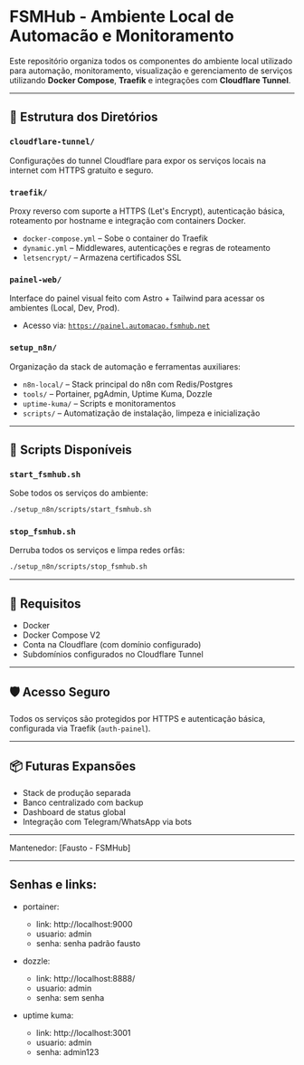 # FSMHub - Ambiente Local de Automacão e Monitoramento

Este repositório organiza todos os componentes do ambiente local utilizado para automação, monitoramento, visualização e gerenciamento de serviços utilizando **Docker Compose**, **Traefik** e integrações com **Cloudflare Tunnel**.

---

## 🔧 Estrutura dos Diretórios

### `cloudflare-tunnel/`
Configurações do tunnel Cloudflare para expor os serviços locais na internet com HTTPS gratuito e seguro.

### `traefik/`
Proxy reverso com suporte a HTTPS (Let's Encrypt), autenticação básica, roteamento por hostname e integração com containers Docker.

- `docker-compose.yml` – Sobe o container do Traefik
- `dynamic.yml` – Middlewares, autenticações e regras de roteamento
- `letsencrypt/` – Armazena certificados SSL

### `painel-web/`
Interface do painel visual feito com Astro + Tailwind para acessar os ambientes (Local, Dev, Prod).

- Acesso via: [`https://painel.automacao.fsmhub.net`](https://painel.automacao.fsmhub.net)

### `setup_n8n/`
Organização da stack de automação e ferramentas auxiliares:

- `n8n-local/` – Stack principal do n8n com Redis/Postgres
- `tools/` – Portainer, pgAdmin, Uptime Kuma, Dozzle
- `uptime-kuma/` – Scripts e monitoramentos
- `scripts/` – Automatização de instalação, limpeza e inicialização

---

## 🚀 Scripts Disponíveis

### `start_fsmhub.sh`
Sobe todos os serviços do ambiente:
```bash
./setup_n8n/scripts/start_fsmhub.sh
```

### `stop_fsmhub.sh`
Derruba todos os serviços e limpa redes orfãs:
```bash
./setup_n8n/scripts/stop_fsmhub.sh
```

---

## 🧱 Requisitos
- Docker
- Docker Compose V2
- Conta na Cloudflare (com domínio configurado)
- Subdomínios configurados no Cloudflare Tunnel

---

## 🛡 Acesso Seguro
Todos os serviços são protegidos por HTTPS e autenticação básica, configurada via Traefik (`auth-painel`).

---

## 📦 Futuras Expansões
- Stack de produção separada
- Banco centralizado com backup
- Dashboard de status global
- Integração com Telegram/WhatsApp via bots

---

Mantenedor: [Fausto - FSMHub]

---

## Senhas e links:

- portainer:
    - link: http://localhost:9000
    - usuario: admin
    - senha: senha padrão fausto

- dozzle:
    - link: http://localhost:8888/
    - usuario: admin
    - senha: sem senha

- uptime kuma:
    - link: http://localhost:3001
    - usuario: admin
    - senha: admin123
